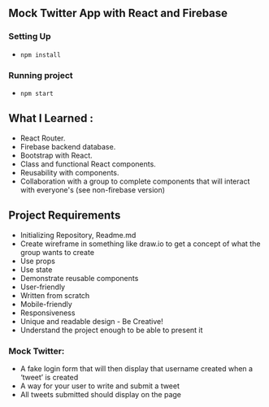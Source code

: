 ## Mock Twitter App with React and Firebase
### Setting Up
* `npm install`

### Running project
* `npm start`

## What I Learned :
* React Router.
* Firebase backend database.
* Bootstrap with React.
* Class and functional React components.
* Reusability with components.
* Collaboration with a group to complete components that will interact with everyone's (see non-firebase version)


## Project Requirements
* Initializing Repository, Readme.md
* Create wireframe in something like draw.io to get a concept of what the group wants to create
* Use props
* Use state 
* Demonstrate reusable components
* User-friendly
* Written from scratch
* Mobile-friendly
* Responsiveness 
* Unique and readable design - Be Creative!
* Understand the project enough to be able to present it

### Mock Twitter:
* A fake login form that will then display that username created when a ‘tweet’ is created
* A way for your user to write and submit a tweet
* All tweets submitted should display on the page 
